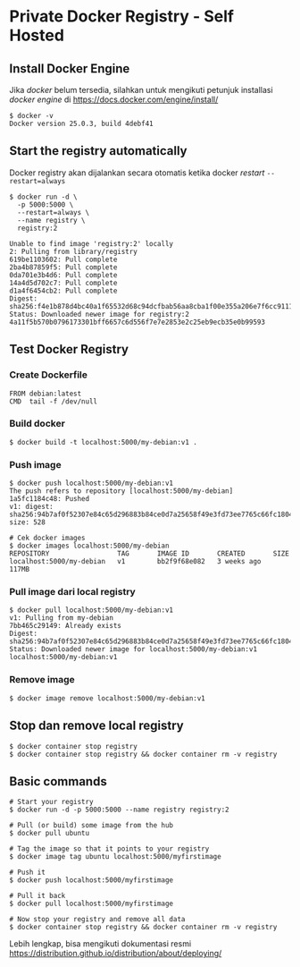 # Private Docker Registry - Self Hosted

## Install Docker Engine
Jika *docker* belum tersedia, silahkan untuk mengikuti petunjuk installasi *docker engine* di https://docs.docker.com/engine/install/

```
$ docker -v
Docker version 25.0.3, build 4debf41
```

## Start the registry automatically
Docker registry akan dijalankan secara otomatis ketika docker *restart* `--restart=always` 
```
$ docker run -d \
  -p 5000:5000 \
  --restart=always \
  --name registry \
  registry:2

Unable to find image 'registry:2' locally
2: Pulling from library/registry
619be1103602: Pull complete
2ba4b87859f5: Pull complete
0da701e3b4d6: Pull complete
14a4d5d702c7: Pull complete
d1a4f6454cb2: Pull complete
Digest: sha256:f4e1b878d4bc40a1f65532d68c94dcfbab56aa8cba1f00e355a206e7f6cc9111
Status: Downloaded newer image for registry:2
4a11f5b570b0796173301bff6657c6d556f7e7e2853e2c25eb9ecb35e0b99593
```

## Test Docker Registry
### Create Dockerfile
```
FROM debian:latest
CMD  tail -f /dev/null
```
### Build docker
```
$ docker build -t localhost:5000/my-debian:v1 .  
```

### Push image
```
$ docker push localhost:5000/my-debian:v1
The push refers to repository [localhost:5000/my-debian]
1a5fc1184c48: Pushed
v1: digest: sha256:94b7af0f52307e84c65d296883b84ce0d7a25658f49e3fd73ee7765c66fc1804 size: 528

# Cek docker images
$ docker images localhost:5000/my-debian
REPOSITORY                 TAG       IMAGE ID       CREATED       SIZE
localhost:5000/my-debian   v1        bb2f9f68e082   3 weeks ago   117MB
```
### Pull image dari local registry
```
$ docker pull localhost:5000/my-debian:v1
v1: Pulling from my-debian
7bb465c29149: Already exists
Digest: sha256:94b7af0f52307e84c65d296883b84ce0d7a25658f49e3fd73ee7765c66fc1804
Status: Downloaded newer image for localhost:5000/my-debian:v1
localhost:5000/my-debian:v1
```

### Remove image
```
$ docker image remove localhost:5000/my-debian:v1
```

## Stop dan remove local registry
```
$ docker container stop registry
$ docker container stop registry && docker container rm -v registry
```

## Basic commands
```
# Start your registry
$ docker run -d -p 5000:5000 --name registry registry:2

# Pull (or build) some image from the hub
$ docker pull ubuntu

# Tag the image so that it points to your registry
$ docker image tag ubuntu localhost:5000/myfirstimage

# Push it
$ docker push localhost:5000/myfirstimage

# Pull it back
$ docker pull localhost:5000/myfirstimage

# Now stop your registry and remove all data
$ docker container stop registry && docker container rm -v registry
```
Lebih lengkap, bisa mengikuti dokumentasi resmi https://distribution.github.io/distribution/about/deploying/
